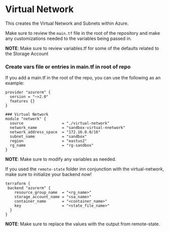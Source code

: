# Virtual Network
This creates the Virtual Network and Subnets within Azure.

Make sure to review the `main.tf` file in the root of the repository and make any customizations needed to the variables being passed in.

**NOTE**: Make sure to review variables.tf for some of the defaults related to the Storage Account

### Create vars file or entries in main.tf in root of repo
If you add a main.tf in the root of the repo, you can use the following as an example:
```
provider "azurerm" {
  version = "~>2.0"
  features {}
}

### Virtual Network
module "network" {
  source                 = "./virtual-network"
  network_name           = "sandbox-virtual-nnetwork"
  network_address_space  = "172.16.0.0/16"
  subnet_name            = "sandbox"
  region                 = "eastus2"
  rg_name                = "rg-sandbox"
}
```

**NOTE**: Make sure to modify any variables as needed.

If you used the `remote-state` folder inn conjunction with the virtual-network, make sure to initialize your backend now!

```
terraform {
 backend "azurerm" {
    resource_group_name  = "<rg_name>"
    storage_account_name = "<sa_name>"
    container_name       = "<container_name>"
    key                  = "<state_file_name>"
  }
}
```

**NOTE**: Make sure to replace the values with the output from remote-state.
